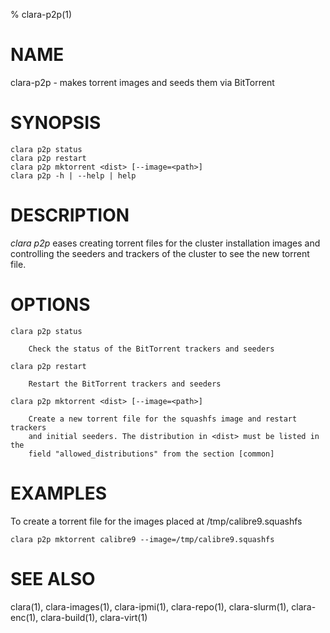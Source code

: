 % clara-p2p(1)

# NAME

clara-p2p - makes torrent images and seeds them via BitTorrent

# SYNOPSIS

    clara p2p status
    clara p2p restart
    clara p2p mktorrent <dist> [--image=<path>]
    clara p2p -h | --help | help

# DESCRIPTION

*clara p2p* eases creating torrent files for the cluster installation images
and controlling the seeders and trackers of the cluster to see the new torrent file.

# OPTIONS

    clara p2p status

        Check the status of the BitTorrent trackers and seeders

    clara p2p restart

        Restart the BitTorrent trackers and seeders

    clara p2p mktorrent <dist> [--image=<path>]

        Create a new torrent file for the squashfs image and restart trackers 
        and initial seeders. The distribution in <dist> must be listed in the
        field "allowed_distributions" from the section [common]

# EXAMPLES

To create a torrent file for the images placed at /tmp/calibre9.squashfs

    clara p2p mktorrent calibre9 --image=/tmp/calibre9.squashfs

# SEE ALSO

clara(1), clara-images(1), clara-ipmi(1), clara-repo(1), clara-slurm(1), clara-enc(1), clara-build(1), clara-virt(1)
